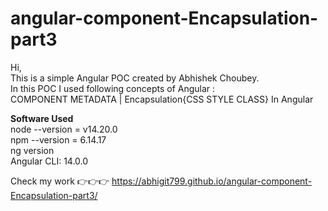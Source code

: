 # angular-component-Encapsulation-part3

Hi, <br/>
This is a simple Angular POC created by Abhishek Choubey. <br/>
In this POC I used following concepts of Angular : <br/>
COMPONENT METADATA | Encapsulation{CSS STYLE CLASS} In Angular <br/>

**Software Used** <br/>
node --version = v14.20.0 <br/>
npm --version = 6.14.17 <br/>
ng version <br/>
Angular CLI: 14.0.0 <br/>

Check my work 👉👉👉 https://abhigit799.github.io/angular-component-Encapsulation-part3/

<br/>
